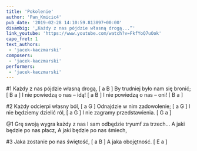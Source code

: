 ```yaml
---
title: 'Pokolenie'
author: 'Pan_Kmicic4'
pub_date: '2019-02-28 14:10:59.813897+00:00'
disambig: '„Każdy z nas pójdzie własną drogą...”'
link_youtube: 'https://www.youtube.com/watch?v=FkfYoQ7uOok'
capo_fret: 1
text_authors:
 - 'jacek-kaczmarski'
composers:
 - 'jacek-kaczmarski'
performers:
 - 'jacek-kaczmarski'
---
```


#1
Każdy z nas pójdzie własną drogą, [ a B ]
By trudniej było nam się bronić; [ B a ]
I nie powiedzą o nas – idą! [ a B ]
I nie powiedzą o nas – oni! [ B a ]

#2
Każdy odcierpi własny ból, [ a G ]
Odnajdzie w nim zadowolenie; [ a G ]
I nie będziemy dzielić ról, [ a G ]
I nie zagramy przedstawienia. [ G a ]

@1
Grę swoją wygra każdy z nas
I sam odbędzie tryumf za trzech…
A jaki będzie po nas płacz,
A jaki będzie po nas śmiech,

#3
Jaka zostanie po nas świętość, [ a B ]
A jaka obojętność. [ E a ]